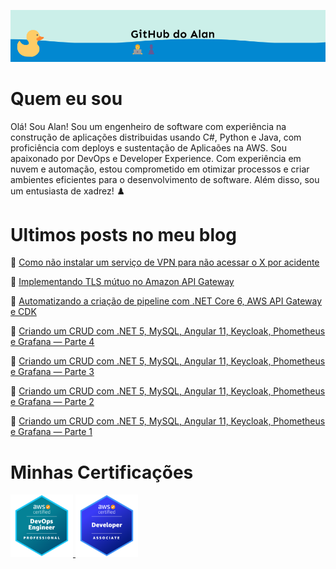 ![Github Alanlviana Header](https://github.com/alanlviana/alanlviana/blob/main/home/header.png?raw=true)
# Quem eu sou
Olá! Sou Alan! Sou um engenheiro de software com experiência na construção de aplicações distribuidas usando C#, Python e Java, com proficiência com deploys e sustentação de Aplicaões na AWS. Sou apaixonado por DevOps e Developer Experience. Com experiência em nuvem e automação, estou comprometido em otimizar processos e criar ambientes eficientes para o desenvolvimento de software. Além disso, sou um entusiasta de xadrez! ♟️
# Ultimos posts no meu blog
<!--BEGIN_POSTS-->


📰 [Como não instalar um serviço de VPN para não acessar o X por acidente](https://alanlviana.com.br/como-nao-instalar-vpn-para-nao-acessar-o-x-por-acidente/)

📰 [Implementando TLS mútuo no Amazon API Gateway](https://alanlviana.com.br/implementando-tls-mutuo-mtls-no-amazon-api-gateway/)

📰 [Automatizando a criação de pipeline com .NET Core 6, AWS API Gateway e CDK](https://alanlviana.com.br/automatizando-criacao-pipeline-api-gateway-dotnet-core-cdk/)

📰 [Criando um CRUD com .NET 5, MySQL, Angular 11, Keycloak, Phometheus e Grafana — Parte 4](https://alanlviana.com.br/criando-crud-dotnet-5-mysql-angular-11-keycloak-phometheus-grafana-parte-4/)

📰 [Criando um CRUD com .NET 5, MySQL, Angular 11, Keycloak, Phometheus e Grafana — Parte 3](https://alanlviana.com.br/criando-crud-dotnet-5-mysql-angular-11-keycloak-phometheus-grafana-parte-3/)

📰 [Criando um CRUD com .NET 5, MySQL, Angular 11, Keycloak, Phometheus e Grafana — Parte 2](https://alanlviana.com.br/criando-crud-dotnet-5-mysql-angular-11-keycloak-phometheus-grafana-parte-2/)

📰 [Criando um CRUD com .NET 5, MySQL, Angular 11, Keycloak, Phometheus e Grafana — Parte 1](https://alanlviana.com.br/criando-crud-dotnet-5-mysql-angular-11-keycloak-phometheus-grafana-parte-1/)


<!--END_POSTS-->

# Minhas Certificações

<a href="https://www.credly.com/earner/earned/badge/409ef195-64de-411a-94d9-2039e98641df">
    <img src="https://github.com/alanlviana/alanlviana/blob/main/home/devops.png?raw=true" alt="AWS Certified DevOps Engineer - Professional" style="height: 100px; width:100px;"/>
</a>

<a href="https://www.credly.com/earner/earned/badge/5e148936-1b49-4f1c-be09-eb61e791375e">
    <img src="https://github.com/alanlviana/alanlviana/blob/main/home/developer.png?raw=true" alt="AWS Certified Developer – Associate" style="height: 100px; width:100px;"/>
</a>
